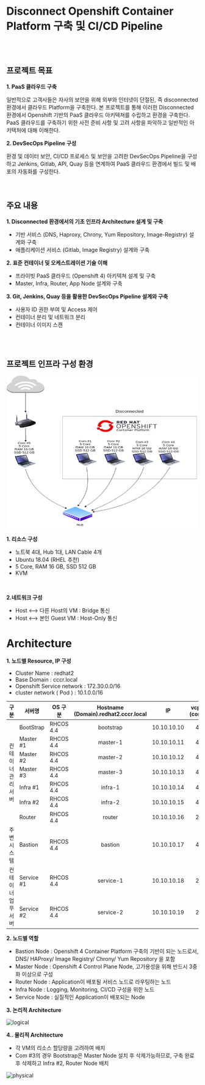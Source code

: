 # Disconnect Openshift Container Platform 구축 및 CI/CD Pipeline
<br></br>
## 프로젝트 목표

**1. PaaS 클라우드 구축**

일반적으로 고객사들은 자사의 보안을 위해 외부와 인터넷이 단절된, 즉 disconnected 환경에서 클라우드 Platform을 구축한다. 본 프로젝트를 통해 이러한
 Disconnected 환경에서 Openshift 기반의 PaaS 클라우드 아키텍쳐를 수립하고 환경을 구축한다. PaaS 클라우드를 구축하기 위한 사전 준비 사항 및 고려 사항을 파악하고 일반적인 아키텍처에 대해 이해한다. 

**2. DevSecOps Pipeline 구성**

환경 및 데이터 보안, CI/CD 프로세스 및 보안을 고려한 DevSecOps Pipeline을 구성하고 Jenkins, Gitlab, API, Quay 등을 연계하여 PaaS 클라우드 환경에서 빌드 및 배포의 자동화를 구성한다.  
<br></br>

## 주요 내용

**1. Disconnected 환경에서의 기초 인프라 Architecture 설계 및 구축**
- 기반 서비스 (DNS, Haproxy, Chrony, Yum Repository, Image-Registry) 설계와 구축
- 애플리케이션 서비스 (Gitlab, Image Registry) 설계와 구축

**2. 표준 컨테이너 및 오케스트레이션 기술 이해**
- 프라이빗 PaaS 클라우드 (Openshift 4) 아키텍쳐 설계 및 구축
- Master, Infra, Router, App Node 설계와 구축

**3. Git, Jenkins, Quay 등을 활용한 DevSecOps Pipeline 설계와 구축**
- 사용자 ID 권한 부여 및 Access 제어
- 컨테이너 분리 및 네트워크 분리
- 컨테이너 이미지 스캔

<br></br>
## 프로젝트 인프라 구성 환경

<img src="/image/ProjectEnvironment.png" width="500" height="400">

**1. 리소스 구성**
- 노트북 4대, Hub 1대,  LAN Cable 4개
- Ubuntu 18.04 (RHEL 추천)
- 5 Core, RAM 16 GB, SSD 512 GB
- KVM 
<br>

**2.네트워크 구성**
- Host <—> 다른 Host의 VM : Bridge 통신
- Host <—> 본인 Guest VM  : Host-Only 통신


# Architecture

**1. 노드별 Resource, IP 구성**

- Cluster Name : redhat2
- Base Domain : cccr.local
- Openshift Service network : 172.30.0.0/16
- cluster network ( Pod ) : 10.1.0.0/16


<table>
<thead>
    <tr>
        <th>구분</th>
        <th>서버명</th>
        <th>OS 구분</th>
        <th>Hostname<br>(Domain).redhat2.cccr.local</th>
        <th>IP</th>
        <th>vcpu<br>(core)</th>
        <th>Memory<br>(GB)</th>
        <th>OS</th>
        <th>contaimer<br>Runtime</th>
    </tr>
</thead>
<tbody>
    <tr>
        <td rowspan=7>컨테이너 <br>관리서버</td>
        <td>BootStrap</td>
        <td>RHCOS 4.4</td>
        <td align="center">bootstrap</td>
        <td>10.10.10.10</td>
        <td align="center">4</td>
        <td align="center">16</td>
        <td>120</td>
        <td>100</td>
    </tr>
    <tr>
        <td>Master #1</td>
        <td>RHCOS 4.4</td>
        <td align="center">master-1</td>
        <td>10.10.10.11</td>
        <td align="center">4</td>
        <td align="center">8</td>
        <td>100</td>
        <td>100</td>
    </tr>
    <tr>
        <td>Master #2</td>
        <td>RHCOS 4.4</td>
        <td align="center">master-2</td>
        <td>10.10.10.12</td>
        <td align="center">4</td>
        <td align="center">8</td>
        <td>100</td>
        <td>100</td>
    </tr>
    <tr>
        <td>Master #3</td>
        <td>RHCOS 4.4</td>
        <td align="center">master-3</td>
        <td>10.10.10.13</td>
        <td align="center">4</td>
        <td align="center">8</td>
        <td>100</td>
        <td>100</td>
    </tr>
    <tr>
        <td>Infra #1 </td>
        <td>RHCOS 4.4</td>
        <td align="center">infra-1</td>
        <td>10.10.10.14</td>
        <td align="center">4</td>
        <td align="center">8</td>
        <td>100</td>
        <td>100</td>
    </tr>
    <tr>
        <td>Infra #2</td>
        <td>RHCOS 4.4</td>
        <td align="center">infra-2</td>
        <td>10.10.10.15</td>
        <td align="center">4</td>
        <td align="center">8</td>
        <td>100</td>
        <td>100</td>
    </tr>
    <tr>
        <td>Router</td>
        <td>RHCOS 4.4</td>
        <td align="center">router</td>
        <td>10.10.10.16</td>
        <td align="center">2</td>
        <td align="center">3</td>
        <td>100</td>
        <td>100</td>
    </tr>
    <tr>
        <td>주변시스템</td>
        <td>Bastion</td>
        <td>RHCOS 4.4</td>
        <td align="center">bastion</td>
        <td>10.10.10.17</td>
        <td align="center">4</td>
        <td align="center">8</td>
        <td>100</td>
        <td>100</td>
    </tr>
    <tr>
        <td rowspan=2>컨테이너 <br> 업무서버 </td>
        <td>Service #1</td>
        <td>RHCOS 4.4</td>
        <td align="center">service-1</td>
        <td>10.10.10.18</td>
        <td align="center">2</td>
        <td align="center">4</td>
        <td>100</td>
        <td>100</td>
    </tr>
    <tr>
        <td>Service #2</td>
        <td>RHCOS 4.4</td>
        <td align="center">service-2</td>
        <td>10.10.10.19</td>
        <td align="center">2</td>
        <td align="center">4</td>
        <td>100</td>
        <td>100</td>
    </tr>

</tbody>
</table>

**2. 노드별 역할**

- Bastion Node : Openshift 4 Container Platform 구축의 기반이 되는 노드로서, DNS/ HAProxy/ Image Registry/ Chrony/ Yum Repository 을 포함
- Master Node : Openshift 4 Control Plane Node, 고가용성을 위해 반드시 3중화 이상으로 구성 
- Router Node : Application이 배포될 서비스 노드로 라우팅하는 노드
- Infra Node : Logging, Monitoring, CI/CD 구성을 위한 노드
- Service Node : 실질적인 Application이 배포되는 Node

**3. 논리적 Architecture**

![logical](./images/logical.png)

**4.. 물리적 Architecture**

- 각 VM의 리소스 할당량을 고려하여 배치
- Com #3의 경우 Bootstrap은 Master Node 설치 후 삭제가능하므로, 구축 완료 후 삭제하고 Infra #2, Router Node 배치 

![physical](./images/physical.png)
